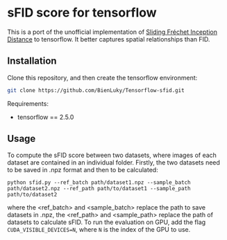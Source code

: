 
# sFID score for tensorflow

This is a port of the unofficial implementation of [Sliding Fréchet Inception Distance](https://proceedings.neurips.cc/paper_files/paper/2016/file/8a3363abe792db2d8761d6403605aeb7-Paper.pdf) to tensorflow.
It better captures spatial relationships than FID.

## Installation

Clone this repository, and then create the tensorflow environment:

```bash
git clone https://github.com/BienLuky/Tensorflow-sfid.git
```

Requirements:
- tensorflow == 2.5.0

## Usage

To compute the sFID score between two datasets, where images of each dataset are contained in an individual folder. Firstly, the two datasets need to be saved in .npz format and then to be calculated:
```
python sfid.py --ref_batch path/dataset1.npz --sample_batch path/dataset2.npz --ref_path path/to/dataset1 --sample_path path/to/dataset2
```
where the <ref_batch> and <sample_batch> replace the path to save datasets in .npz, the <ref_path> and <sample_path> replace the path of datasets to calculate sFID.
To run the evaluation on GPU, add the flag `CUDA_VISIBLE_DEVICES=N`, where `N` is the index of the GPU to use.

